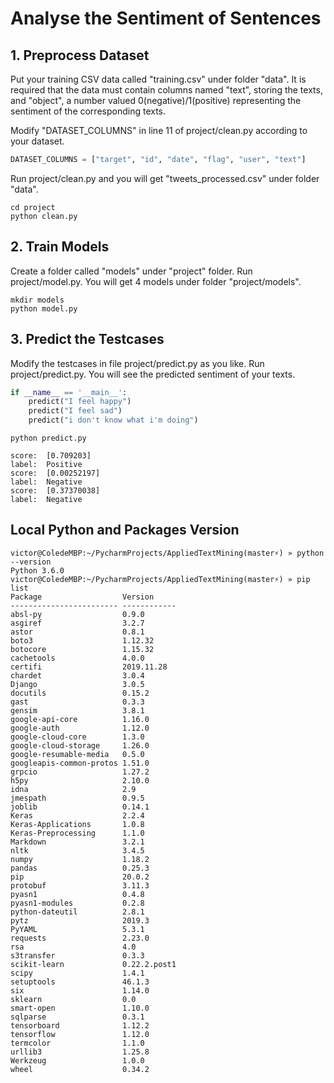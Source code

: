 # Analyse the Sentiment of Sentences
## 1. Preprocess Dataset

Put your training CSV data called "training.csv" under folder "data". It is required that the data must contain columns named "text", storing the texts, and "object", a number valued 0(negative)/1(positive) representing the sentiment of the corresponding texts.

Modify "DATASET_COLUMNS" in line 11 of project/clean.py according to your dataset.

```python
DATASET_COLUMNS = ["target", "id", "date", "flag", "user", "text"]
```

Run project/clean.py and you will get "tweets_processed.csv" under folder "data".
```shell script
cd project
python clean.py
```

## 2. Train Models

Create a folder called "models" under "project" folder. Run project/model.py. You will get 4 models under folder "project/models".


```shell script
mkdir models
python model.py
```

## 3. Predict the Testcases
Modify the testcases in file project/predict.py as you like. Run project/predict.py. You will see the predicted sentiment of your texts.

```python
if __name__ == '__main__':
    predict("I feel happy")
    predict("I feel sad")
    predict("i don't know what i'm doing")
```

```shell script
python predict.py
```

```
score:  [0.709203]
label:  Positive
score:  [0.00252197]
label:  Negative
score:  [0.37370038]
label:  Negative
```

## Local Python and Packages Version
```shell script
victor@ColedeMBP:~/PycharmProjects/AppliedTextMining(master⚡) » python --version
Python 3.6.0
victor@ColedeMBP:~/PycharmProjects/AppliedTextMining(master⚡) » pip list
Package                  Version     
------------------------ ------------
absl-py                  0.9.0       
asgiref                  3.2.7       
astor                    0.8.1       
boto3                    1.12.32     
botocore                 1.15.32     
cachetools               4.0.0       
certifi                  2019.11.28  
chardet                  3.0.4       
Django                   3.0.5       
docutils                 0.15.2      
gast                     0.3.3       
gensim                   3.8.1       
google-api-core          1.16.0      
google-auth              1.12.0      
google-cloud-core        1.3.0       
google-cloud-storage     1.26.0      
google-resumable-media   0.5.0       
googleapis-common-protos 1.51.0      
grpcio                   1.27.2      
h5py                     2.10.0      
idna                     2.9         
jmespath                 0.9.5       
joblib                   0.14.1      
Keras                    2.2.4       
Keras-Applications       1.0.8       
Keras-Preprocessing      1.1.0       
Markdown                 3.2.1       
nltk                     3.4.5       
numpy                    1.18.2      
pandas                   0.25.3      
pip                      20.0.2      
protobuf                 3.11.3      
pyasn1                   0.4.8       
pyasn1-modules           0.2.8       
python-dateutil          2.8.1       
pytz                     2019.3      
PyYAML                   5.3.1       
requests                 2.23.0      
rsa                      4.0         
s3transfer               0.3.3       
scikit-learn             0.22.2.post1
scipy                    1.4.1       
setuptools               46.1.3      
six                      1.14.0      
sklearn                  0.0         
smart-open               1.10.0      
sqlparse                 0.3.1       
tensorboard              1.12.2      
tensorflow               1.12.0      
termcolor                1.1.0       
urllib3                  1.25.8      
Werkzeug                 1.0.0       
wheel                    0.34.2
```
